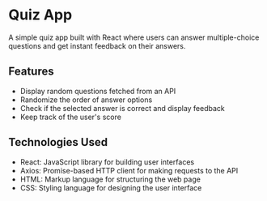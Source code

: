 # Quiz App

A simple quiz app built with React where users can answer multiple-choice questions and get instant feedback on their answers.

## Features

- Display random questions fetched from an API
- Randomize the order of answer options
- Check if the selected answer is correct and display feedback
- Keep track of the user's score

## Technologies Used

- React: JavaScript library for building user interfaces
- Axios: Promise-based HTTP client for making requests to the API
- HTML: Markup language for structuring the web page
- CSS: Styling language for designing the user interface
